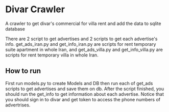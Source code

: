# Divar Crawler
A crawler to get divar's commercial for villa rent and add the data to sqlite database

There are 2 script to get advertises and 2 scripts to get each advertise's info.
get_ads_iran.py and get_info_iran.py are scripts for rent temporary suite apartment in whole Iran, and get_ads_villa.py and get_info_villa.py are scripts for rent temporary villa in whole Iran.

## How to run
First run models.py to create Models and DB then run each of get_ads scripts to get advertises and save them on db.
After the script finished, you should run the get_info to get information about each advertise.
Notice that you should sign in to divar and get token to access the phone numbers of advertrises.
